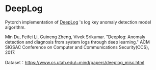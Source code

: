 # DeepLog
Pytorch implementation of [DeepLog](https://www.cs.utah.edu/~lifeifei/papers/deeplog.pdf) 's log key anomaly detection model algorithm.

Min Du, Feifei Li, Guineng Zheng, Vivek Srikumar. "Deeplog: Anomaly detection and diagnosis from system logs through deep learning." ACM SIGSAC Conference on Computer and Communications Security(CCS), 2017.

Dataset：https://www.cs.utah.edu/~mind/papers/deeplog_misc.html
